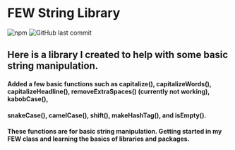 # FEW String Library


![npm](https://img.shields.io/npm/v/src?style=plastic)
![GitHub last commit](https://img.shields.io/github/last-commit/alexandershearer/FEW_String_Lib)

## Here is a library I created to help with some basic string manipulation.

#### Added a few basic functions such as capitalize(), capitalizeWords(), capitalizeHeadline(), removeExtraSpaces() (currently not working), kabobCase(),
#### snakeCase(), camelCase(), shift(), makeHashTag(), and isEmpty(). 

#### These functions are for basic string manipulation. Getting started in my FEW class and learning the basics of libraries and packages.
